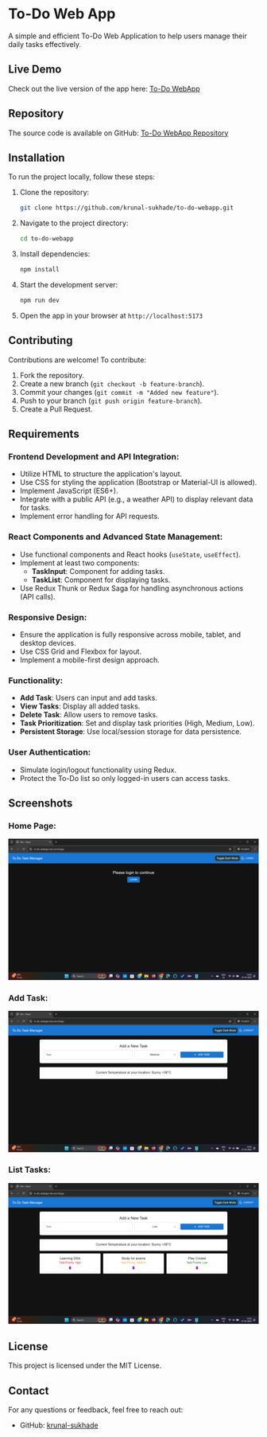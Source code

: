 # To-Do Web App

A simple and efficient To-Do Web Application to help users manage their daily tasks effectively.

## Live Demo
Check out the live version of the app here: [To-Do WebApp](https://to-do-webapp-two.vercel.app/)

## Repository
The source code is available on GitHub: [To-Do WebApp Repository](https://github.com/krunal-sukhade/to-do-webapp)



## Installation
To run the project locally, follow these steps:

1. Clone the repository:
   ```sh
   git clone https://github.com/krunal-sukhade/to-do-webapp.git
   ```
2. Navigate to the project directory:
   ```sh
   cd to-do-webapp
   ```
3. Install dependencies:
   ```sh
   npm install
   ```
4. Start the development server:
   ```sh
   npm run dev
   ```
5. Open the app in your browser at `http://localhost:5173`

## Contributing
Contributions are welcome! To contribute:
1. Fork the repository.
2. Create a new branch (`git checkout -b feature-branch`).
3. Commit your changes (`git commit -m "Added new feature"`).
4. Push to your branch (`git push origin feature-branch`).
5. Create a Pull Request.

## Requirements

### Frontend Development and API Integration:
- Utilize HTML to structure the application's layout.
- Use CSS for styling the application (Bootstrap or Material-UI is allowed).
- Implement JavaScript (ES6+).
- Integrate with a public API (e.g., a weather API) to display relevant data for tasks.
- Implement error handling for API requests.

### React Components and Advanced State Management:
- Use functional components and React hooks (`useState`, `useEffect`).
- Implement at least two components:
  - **TaskInput**: Component for adding tasks.
  - **TaskList**: Component for displaying tasks.
- Use Redux Thunk or Redux Saga for handling asynchronous actions (API calls).

### Responsive Design:
- Ensure the application is fully responsive across mobile, tablet, and desktop devices.
- Use CSS Grid and Flexbox for layout.
- Implement a mobile-first design approach.

### Functionality:
- **Add Task**: Users can input and add tasks.
- **View Tasks**: Display all added tasks.
- **Delete Task**: Allow users to remove tasks.
- **Task Prioritization**: Set and display task priorities (High, Medium, Low).
- **Persistent Storage**: Use local/session storage for data persistence.

### User Authentication:
- Simulate login/logout functionality using Redux.
- Protect the To-Do list so only logged-in users can access tasks.


## Screenshots

### Home Page:
![Home Page](screenshots/login.png)



### Add Task:
![Task List](screenshots/inputtask.png)



### List Tasks:
![Add Task](screenshots/tasklist.png)

## License
This project is licensed under the MIT License.

## Contact
For any questions or feedback, feel free to reach out:
- GitHub: [krunal-sukhade](https://github.com/krunal-sukhade)


